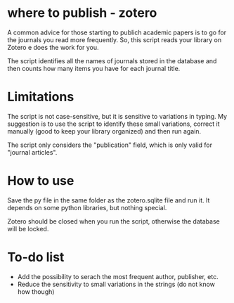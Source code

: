 # where to publish - zotero

A common advice for those starting to publich academic papers is to go for the journals you read more frequently. So, this script reads your library on Zotero e does the work for you.

The script identifies all the names of journals stored in the database and then counts how many items you have for each journal title.

# Limitations

The script is not case-sensitive, but it is sensitive to variations in typing. My suggestion is to use the script to identify these small variations, correct it manually (good to keep your library organized) and then run again.

The script only considers the "publication" field, which is only valid for "journal articles".

# How to use

Save the py file in the same folder as the zotero.sqlite file and run it. It depends on some python libraries, but nothing special.

Zotero should be closed when you run the script, otherwise the database will be locked.

# To-do list

- Add the possibility to serach the most frequent author, publisher, etc.
- Reduce the sensitivity to small variations in the strings (do not know how though)
